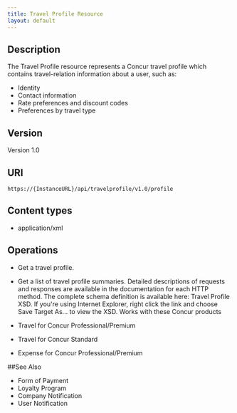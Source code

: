 ```yaml
---
title: Travel Profile Resource
layout: default
---
```


## Description

The Travel Profile resource represents a Concur travel profile which contains travel-relation information about a user, such as: 

* Identity 
* Contact information 
* Rate preferences and discount codes 
* Preferences by travel type 

## Version
Version 1.0

## URI
    https://{InstanceURL}/api/travelprofile/v1.0/profile

## Content types
* application/xml

## Operations
* Get a travel profile.
* Get a list of travel profile summaries.
Detailed descriptions of requests and responses are available in the documentation for each HTTP method. The complete schema definition is available here: Travel Profile XSD. If you're using Internet Explorer, right click the link and choose Save Target As... to view the XSD.
Works with these Concur products

* Travel for Concur Professional/Premium 
* Travel for Concur Standard 
* Expense for Concur Professional/Premium 

##See Also

* Form of Payment 
* Loyalty Program 
* Company Notification 
* User Notification 
